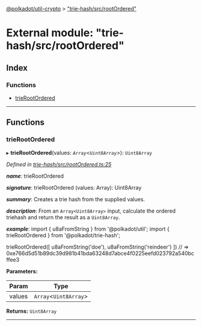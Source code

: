 [@polkadot/util-crypto](../README.md) > ["trie-hash/src/rootOrdered"](../modules/_trie_hash_src_rootordered_.md)

# External module: "trie-hash/src/rootOrdered"

## Index

### Functions

* [trieRootOrdered](_trie_hash_src_rootordered_.md#trierootordered)

---

## Functions

<a id="trierootordered"></a>

###  trieRootOrdered

▸ **trieRootOrdered**(values: *`Array`<`Uint8Array`>*): `Uint8Array`

*Defined in [trie-hash/src/rootOrdered.ts:25](https://github.com/polkadot-js/util/blob/7550b44/packages/trie-hash/src/rootOrdered.ts#L25)*

*__name__*: trieRootOrdered

*__signature__*: trieRootOrdered (values: Array): Uint8Array

*__summary__*: Creates a trie hash from the supplied values.

*__description__*: From an `Array<Uint8Array>` input, calculate the ordered triehash and return the result as a `Uint8Array`.

*__example__*: import { u8aFromString } from '@polkadot/util'; import { trieRootOrdered } from '@polkadot/trie-hash';

trieRootOrdered(\[ u8aFromString('doe'), u8aFromString('reindeer') \]) // => 0xe766d5d51b89dc39d981b41bda63248d7abce4f0225eefd023792a540bcffee3

**Parameters:**

| Param | Type |
| ------ | ------ |
| values | `Array`<`Uint8Array`> |

**Returns:** `Uint8Array`

___

